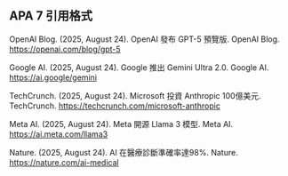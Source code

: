 ## APA 7 引用格式

OpenAI Blog. (2025, August 24). OpenAI 發布 GPT-5 預覽版. OpenAI Blog. https://openai.com/blog/gpt-5

Google AI. (2025, August 24). Google 推出 Gemini Ultra 2.0. Google AI. https://ai.google/gemini

TechCrunch. (2025, August 24). Microsoft 投資 Anthropic 100億美元. TechCrunch. https://techcrunch.com/microsoft-anthropic

Meta AI. (2025, August 24). Meta 開源 Llama 3 模型. Meta AI. https://ai.meta.com/llama3

Nature. (2025, August 24). AI 在醫療診斷準確率達98%. Nature. https://nature.com/ai-medical

